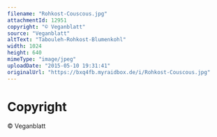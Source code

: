 ```yaml
---
filename: "Rohkost-Couscous.jpg"
attachmentId: 12951
copyright: "© Veganblatt"
source: "Veganblatt"
altText: "Tabouleh-Rohkost-Blumenkohl"
width: 1024
height: 640
mimeType: "image/jpeg"
uploadDate: "2015-05-10 19:31:41"
originalUrl: "https://bxq4fb.myraidbox.de/i/Rohkost-Couscous.jpg"
---
```


# Copyright

© Veganblatt
